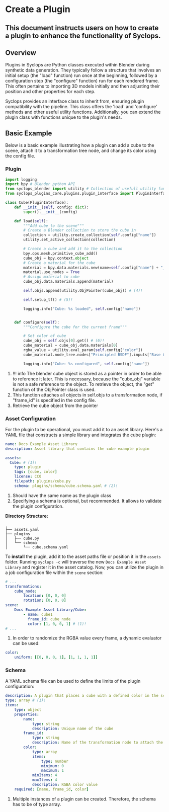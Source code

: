 # Create a Plugin

This document instructs users on how to create a plugin to enhance the functionality of Syclops.
---

## Overview

Plugins in Syclops are Python classes executed within Blender during synthetic data generation. They typically follow a structure that involves an initial setup (the "load" function) run once at the beginning, followed by a configuration step (the "configure" function) run for each rendered frame. This often pertains to importing 3D models initially and then adjusting their position and other properties for each step.

Syclops provides an interface class to inherit from, ensuring plugin compatibility with the pipeline. This class offers the 'load' and 'configure' methods and other useful utility functions. Additionally, you can extend the plugin class with functions unique to the plugin's needs.

## Basic Example

Below is a basic example illustrating how a plugin can add a cube to the scene, attach it to a transformation tree node, and change its color using the config file.

### Plugin

```python title="cube.py"
import logging
import bpy # Blender python API
from syclops_blender import utility # Collection of usefull utility functions
from syclops_plugins_core.plugins.plugin_interface import PluginInterface

class Cube(PluginInterface):
    def __init__(self, config: dict):
        super().__init__(config)

    def load(self):
        """Add cube to the scene"""
        # Create a Blender collection to store the cube in
        collection = utility.create_collection(self.config["name"]) 
        utility.set_active_collection(collection)

        # Create a cube and add it to the collection
        bpy.ops.mesh.primitive_cube_add() 
        cube_obj = bpy.context.object
        # Create a material for the cube
        material = bpy.data.materials.new(name=self.config["name"] + "_material")
        material.use_nodes = True
        # Assign material to cube
        cube_obj.data.materials.append(material)

        self.objs.append(utility.ObjPointer(cube_obj)) # (4)!

        self.setup_tf() # (5)!

        logging.info("Cube: %s loaded", self.config["name"])


    def configure(self):
        """Configure the cube for the current frame"""

        # Set color of cube
        cube_obj = self.objs[0].get() # (6)!
        cube_material = cube_obj.data.materials[0]
        rgba_value = utility.eval_param(self.config["color"])
        cube_material.node_tree.nodes["Principled BSDF"].inputs["Base Color"].default_value = rgba_value

        logging.info("Cube: %s configured", self.config["name"])
```

1. !!! info
    The blender cube object is stored as a pointer in order to be able to reference it later. This is necessary, because the "cube_obj" variable is not a safe reference to the object. To retrieve the object, the "get" function of the ObjPointer class is used.
5. This function attaches all objects in self.objs to a transformation node, if "frame_id" is specified in the config file.
6. Retrieve the cube object from the pointer

### Asset Configuration

For the plugin to be operational, you must add it to an asset library. Here's a YAML file that constructs a simple library and integrates the cube plugin:

```yaml title="asset.yaml"
name: Docs Example Asset Library
description: Asset library that contains the cube example plugin

assets:
  Cube: # (1)!
    type: plugin
    tags: [cube, color]
    license: CC0
    filepath: plugins/cube.py
    schema: plugins/schema/cube.schema.yaml # (2)!
```

1. Should have the same name as the plugin class
2. Specifying a schema is optional, but recommended. It allows to validate the plugin configuration.


**Directory Structure:**

```
.
├── assets.yaml
├── plugins
│   ├── cube.py
│   └── schema
│       └── cube.schema.yaml
```

To **install** the plugin, add it to the asset paths file or position it in the `assets` folder. Running `syclops -c` will traverse the new `Docs Example Asset Library` and register it in the asset catalog. Now, you can utilize the plugin in a job configuration file within the `scene` section:

```yaml title="cube_example_job.syclops.yaml"
# ...
transformations:
    cube_node:
        location: [0, 0, 0]
        rotation: [0, 0, 0]
scene:
    Docs Example Asset Library/Cube:
        - name: cube1
          frame_id: cube_node
          color: [1, 0, 0, 1] # (1)!
# ...
```

1. In order to randomize the RGBA value every frame, a dynamic evaluator can be used:
```yaml
color: 
    uniform: [[0, 0, 0, 1], [1, 1, 1, 1]]
```

### Schema
A YAML schema file can be used to define the limits of the plugin configuration:

```yaml title="cube.schema.yaml"
description: A plugin that places a cube with a defined color in the scene
type: array # (1)!
items:
    type: object
    properties:
        name:
            type: string
            description: Unique name of the cube
        frame_id:
            type: string
            description: Name of the transformation node to attach the cube to
        color:
            type: array
            items:
                type: number
                minimum: 0
                maximum: 1
            minItems: 4
            maxItems: 4
            description: RGBA color value
    required: [name, frame_id, color]
```

1. Multiple instances of a plugin can be created. Therefore, the schema has to be of type array.